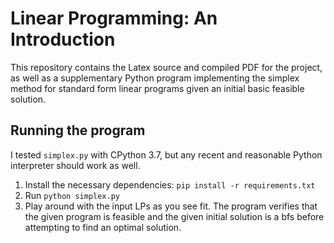 # Linear Programming: An Introduction

This repository contains the Latex source and compiled PDF for the project, as well as a supplementary Python program implementing the simplex method for standard form linear programs given an initial basic feasible solution.

## Running the program

I tested `simplex.py` with CPython 3.7, but any recent and reasonable Python interpreter should work as well.

1. Install the necessary dependencies: `pip install -r requirements.txt`
2. Run `python simplex.py`
3. Play around with the input LPs as you see fit. The program verifies that the given program is feasible and the given initial solution is a bfs before attempting to find an optimal solution.
